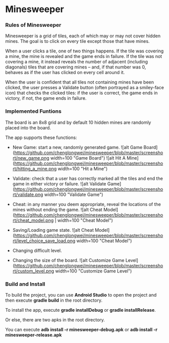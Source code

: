 # Minesweeper
### Rules of Minesweeper

Minesweeper is a grid of tiles, each of which may or may not cover hidden mines. The goal is to click on every tile except those that have mines. 

When a user clicks a tile, one of two things happens. If the tile was covering a mine, the mine is revealed and the game ends in failure. If the tile was not covering a mine, it instead reveals the number of adjacent (including diagonals) tiles that are covering mines – and, if that number was 0, behaves as if the user has clicked on every cell around it. 

When the user is confident that all tiles not containing mines have been clicked, the user presses a Validate button (often portrayed as a smiley-face icon) that checks the clicked tiles: if the user is correct, the game ends in victory, if not, the game ends in failure.

### Implemented Funtions

The board is an 8x8 grid and by default 10 hidden mines are randomly placed into the board.

The app supports these functions:
* New Game: start a new, randomly generated game.
![alt Game Board](https://github.com/chenglongwei/minesweeper/blob/master/screenshort/new_game.png width=100 "Game Board")
![alt Hit A Mine](https://github.com/chenglongwei/minesweeper/blob/master/screenshort/hitting_a_mine.png width=100 "Hit a Mine")

* Validate: check that a user has correctly marked all the tiles and end the game in either victory or failure.
![alt Validate Game](https://github.com/chenglongwei/minesweeper/blob/master/screenshort/validate.png width=100 "Validate Game")

* Cheat: in any manner you deem appropriate, reveal the locations of the mines without ending the game.
![alt Cheat Model](https://github.com/chenglongwei/minesweeper/blob/master/screenshort/cheat_model.png | width=100 "Cheat Model")

* Saving/Loading game state.
![alt Cheat Model](https://github.com/chenglongwei/minesweeper/blob/master/screenshort/level_choice_save_load.png width=100 "Cheat Model")

* Changing difficult level.
* Changing the size of the board.
![alt Customize Game Level](https://github.com/chenglongwei/minesweeper/blob/master/screenshort/custom_level.png width=100 "Customize Game Level")

### Build and Install
To build the project, you can use **Android Studio** to open the project and then execute **gradle build** in the root directory.

To install the app, execute **gradle installDebug** or **gradle installRelease**.

Or else, there are two apks in the root directory. 

You can execute **adb install -r minesweeper-debug.apk** or **adb install -r minesweeper-release.apk**
